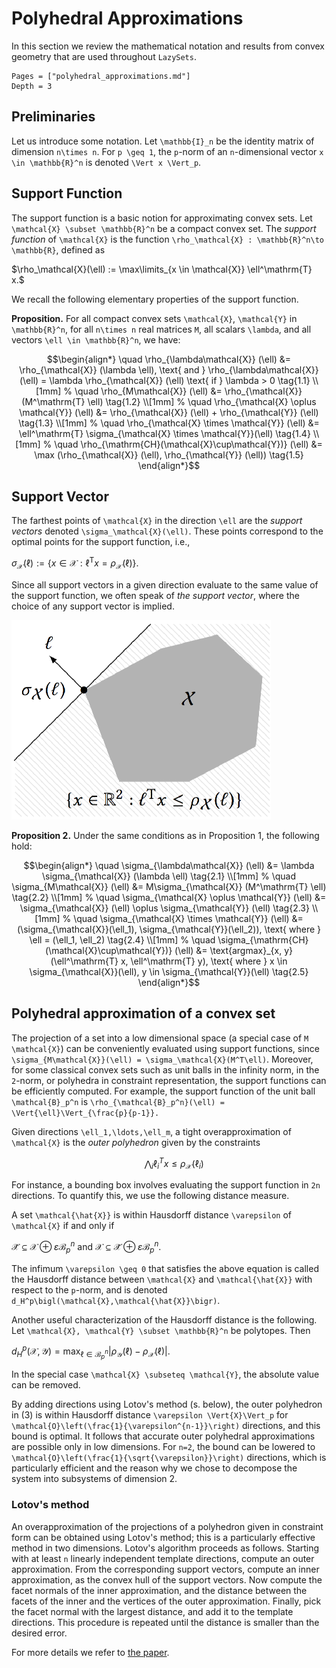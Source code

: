 # Polyhedral Approximations

In this section we review the mathematical notation and results from convex
geometry that are used throughout `LazySets`.

```@contents
Pages = ["polyhedral_approximations.md"]
Depth = 3
```

## Preliminaries

Let us introduce some notation.
Let ``\mathbb{I}_n`` be the identity matrix of dimension ``n\times n``.
For ``p \geq 1``, the ``p``-norm of an ``n``-dimensional vector
``x \in \mathbb{R}^n`` is denoted ``\Vert x \Vert_p``.

## Support Function

The support function is a basic notion for approximating convex sets.
Let ``\mathcal{X} \subset \mathbb{R}^n`` be a compact convex set.
The *support function* of ``\mathcal{X}`` is the function
``\rho_\mathcal{X} : \mathbb{R}^n\to \mathbb{R}``, defined as

$\rho_\mathcal{X}(\ell) := \max\limits_{x \in \mathcal{X}} \ell^\mathrm{T} x.$

We recall the following elementary properties of the support function.

**Proposition.** For all compact convex sets
``\mathcal{X}``, ``\mathcal{Y}`` in ``\mathbb{R}^n``, for all ``n\times n`` real
matrices ``M``, all scalars ``\lambda``, and all vectors
``\ell \in \mathbb{R}^n``, we have:

```math
\begin{align*}
\quad \rho_{\lambda\mathcal{X}} (\ell) &= \rho_{\mathcal{X}} (\lambda \ell),
\text{ and } \rho_{\lambda\mathcal{X}} (\ell) = \lambda \rho_{\mathcal{X}} (\ell) \text{ if } \lambda > 0 \tag{1.1} \\[1mm]
%
\quad \rho_{M\mathcal{X}} (\ell) &= \rho_{\mathcal{X}} (M^\mathrm{T} \ell) \tag{1.2} \\[1mm]
%
\quad \rho_{\mathcal{X} \oplus \mathcal{Y}} (\ell) &= \rho_{\mathcal{X}} (\ell) + \rho_{\mathcal{Y}} (\ell) \tag{1.3} \\[1mm]
%
\quad \rho_{\mathcal{X} \times \mathcal{Y}} (\ell) &= \ell^\mathrm{T} \sigma_{\mathcal{X} \times \mathcal{Y}}(\ell) \tag{1.4} \\[1mm]
%
\quad \rho_{\mathrm{CH}(\mathcal{X}\cup\mathcal{Y})} (\ell) &= \max (\rho_{\mathcal{X}} (\ell), \rho_{\mathcal{Y}} (\ell)) \tag{1.5}
\end{align*}
```

## Support Vector

The farthest points of ``\mathcal{X}`` in the direction ``\ell`` are the
*support vectors* denoted ``\sigma_\mathcal{X}(\ell)``.
These points correspond to the optimal points for the support function, i.e.,

$\sigma_\mathcal{X}(\ell) := \{ x \in \mathcal{X} : \ell^\mathrm{T} x  = \rho_{\mathcal{X}}(\ell)  \}.$

Since all support vectors in a given direction evaluate to the same value of the
support function, we often speak of *the support vector*, where the choice of
any support vector is implied.

![Illustration of the support function and the support vector](../assets/sfun_svec.png)

**Proposition 2.** Under the same conditions
as in Proposition 1, the following hold:

```math
\begin{align*}
\quad \sigma_{\lambda\mathcal{X}} (\ell) &= \lambda \sigma_{\mathcal{X}} (\lambda \ell) \tag{2.1} \\[1mm]
%
\quad \sigma_{M\mathcal{X}} (\ell) &= M\sigma_{\mathcal{X}} (M^\mathrm{T} \ell) \tag{2.2} \\[1mm]
%
\quad \sigma_{\mathcal{X} \oplus \mathcal{Y}} (\ell) &= \sigma_{\mathcal{X}} (\ell) \oplus \sigma_{\mathcal{Y}} (\ell) \tag{2.3} \\[1mm]
%
\quad \sigma_{\mathcal{X} \times \mathcal{Y}} (\ell) &= (\sigma_{\mathcal{X}}(\ell_1), \sigma_{\mathcal{Y}}(\ell_2)), \text{ where } \ell = (\ell_1, \ell_2) \tag{2.4} \\[1mm]
%
\quad \sigma_{\mathrm{CH}(\mathcal{X}\cup\mathcal{Y})} (\ell) &=
\text{argmax}_{x, y} (\ell^\mathrm{T} x, \ell^\mathrm{T} y),
\text{ where } x \in \sigma_{\mathcal{X}}(\ell), y \in \sigma_{\mathcal{Y}}(\ell) \tag{2.5}
\end{align*}
```

## Polyhedral approximation of a convex set

The projection of a set into a low dimensional space (a special case of
``M \mathcal{X}``) can be conveniently evaluated using support functions, since
``\sigma_{M\mathcal{X}}(\ell) = \sigma_\mathcal{X}(M^T\ell)``.
Moreover, for some classical convex sets such as unit balls in the infinity
norm, in the ``2``-norm, or polyhedra in constraint representation, the support
functions can be efficiently computed.
For example, the support function of the unit ball ``\mathcal{B}_p^n`` is
``\rho_{\mathcal{B}_p^n}(\ell) = \Vert{\ell}\Vert_{\frac{p}{p-1}}.``

Given directions ``\ell_1,\ldots,\ell_m``, a tight overapproximation of
``\mathcal{X}`` is the *outer polyhedron* given by the constraints

```math
\begin{equation*}
\quad \bigwedge_i \ell_i^T x \leq \rho_\mathcal{X}(\ell_i) \tag{3}
\end{equation*}
```

For instance, a bounding box involves evaluating the support function in ``2n``
directions.
To quantify this, we use the following distance measure.

A set ``\mathcal{\hat{X}}`` is within Hausdorff distance ``\varepsilon`` of
``\mathcal{X}`` if and only if

$\mathcal{\hat{X}} \subseteq \mathcal{X} \oplus \varepsilon\mathcal{B}_p^n
\text{ and } \mathcal{X} \subseteq \mathcal{\hat{X}} \oplus
\varepsilon\mathcal{B}_p^n.$

The infimum ``\varepsilon \geq 0`` that satisfies the above equation is called
the Hausdorff distance between ``\mathcal{X}`` and ``\mathcal{\hat{X}}`` with
respect to the ``p``-norm, and is denoted
``d_H^p\bigl(\mathcal{X},\mathcal{\hat{X}}\bigr)``.

Another useful characterization of the Hausdorff distance is the following.
Let ``\mathcal{X}, \mathcal{Y} \subset \mathbb{R}^n`` be polytopes.
Then

$d^p_H(\mathcal{X}, \mathcal{Y}) = \max_{\ell \in \mathcal{B}_p^n}
\left|\rho_{\mathcal{Y}}(\ell) - \rho_{\mathcal{X}}(\ell)\right|.$

In the special case ``\mathcal{X} \subseteq \mathcal{Y}``, the absolute value
can be removed.

By adding directions using Lotov's method (s. below), the outer polyhedron in
(3) is within Hausdorff distance ``\varepsilon \Vert{X}\Vert_p`` for
``\mathcal{O}\left(\frac{1}{\varepsilon^{n-1}}\right)`` directions, and this
bound is optimal.
It follows that accurate outer polyhedral approximations are possible only in
low dimensions.
For ``n=2``, the bound can be lowered to
``\mathcal{O}\left(\frac{1}{\sqrt{\varepsilon}}\right)`` directions, which is
particularly efficient and the reason why we chose to decompose the system into
subsystems of dimension 2.

### Lotov's method

An overapproximation of the projections of a polyhedron given in constraint form
can be obtained using Lotov's method; this is a particularly effective method in
two dimensions.
Lotov's algorithm proceeds as follows.
Starting with at least ``n`` linearly independent template directions, compute
an outer approximation.
From the corresponding support vectors, compute an inner approximation, as the
convex hull of the support vectors.
Now compute the facet normals of the inner approximation, and the distance
between the facets of the inner and the vertices of the outer approximation.
Finally, pick the facet normal with the largest distance, and add it to the
template directions.
This procedure is repeated until the distance is smaller than the desired error.

For more details we refer to
[the paper](https://github.com/JuliaReach/Reachability.jl/wiki/References#polyhedral-approximations).
